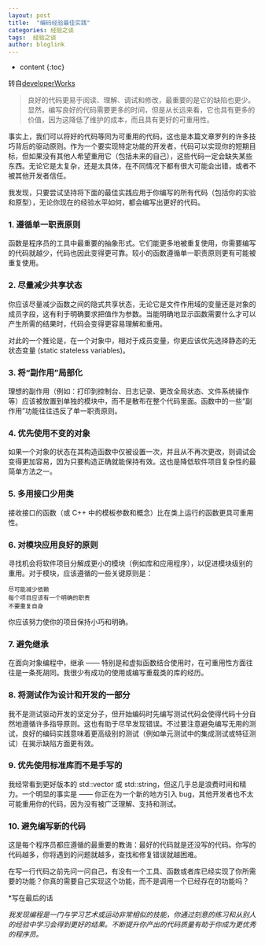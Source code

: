 ```yaml
---
layout: post
title:  "编码经验最佳实践"
categories: 经验之谈
tags:  经验之谈
author: bloglink
---
```


* content
{:toc}

转自[developerWorks](http://www.ibm.com/developerworks/cn/linux/l-cn-cobject/)

>良好的代码更易于阅读、理解、调试和修改，最重要的是它的缺陷也更少。显然，编写良好的代码需要更多的时间，但是从长远来看，它也具有更多的价值，因为这降低了维护的成本，而且具有更好的可重用性。



事实上，我们可以将好的代码等同为可重用的代码，这也是本篇文章罗列的许多技巧背后的驱动原则。作为一个要实现特定功能的开发者，代码可以实现你的短期目标，但如果没有其他人希望重用它（包括未来的自己），这些代码一定会缺失某些东西。无论它是太复杂，还是太具体，在不同情况下都有很大可能会出错，或者不被其他开发者信任。

我发现，只要尝试坚持将下面的最佳实践应用于你编写的所有代码（包括你的实验和原型），无论你现在的经验水平如何，都会编写出更好的代码。

### 1. 遵循单一职责原则

函数是程序员的工具中最重要的抽象形式。它们能更多地被重复使用，你需要编写的代码就越少，代码也因此变得更可靠。较小的函数遵循单一职责原则更有可能被重复使用。

### 2. 尽量减少共享状态

你应该尽量减少函数之间的隐式共享状态，无论它是文件作用域的变量还是对象的成员字段，这有利于明确要求把值作为参数。当能明确地显示函数需要什么才可以产生所需的结果时，代码会变得更容易理解和重用。

对此的一个推论是，在一个对象中，相对于成员变量，你更应该优先选择静态的无状态变量 (static stateless variables)。

### 3. 将“副作用”局部化

理想的副作用（例如：打印到控制台、日志记录、更改全局状态、文件系统操作等）应该被放置到单独的模块中，而不是散布在整个代码里面。函数中的一些“副作用”功能往往违反了单一职责原则。

### 4. 优先使用不变的对象

如果一个对象的状态在其构造函数中仅被设置一次，并且从不再次更改，则调试会变得更加容易，因为只要构造正确就能保持有效。这也是降低软件项目复杂性的最简单方法之一。

### 5. 多用接口少用类

接收接口的函数（或 C++ 中的模板参数和概念）比在类上运行的函数更具可重用性。

### 6. 对模块应用良好的原则

寻找机会将软件项目分解成更小的模块（例如库和应用程序），以促进模块级别的重用。对于模块，应该遵循的一些关键原则是：

    尽可能减少依赖
    每个项目应该有一个明确的职责
    不要重复自身

你应该努力使你的项目保持小巧和明确。

### 7. 避免继承

在面向对象编程中，继承 —— 特别是和虚拟函数结合使用时，在可重用性方面往往是一条死胡同。我很少有成功的使用或编写重载类的库的经历。

### 8. 将测试作为设计和开发的一部分

我不是测试驱动开发的坚定分子，但开始编码时先编写测试代码会使得代码十分自然地遵循许多指导原则。这也有助于尽早发现错误。不过要注意避免编写无用的测试，良好的编码实践意味着更高级别的测试（例如单元测试中的集成测试或特征测试）在揭示缺陷方面更有效。

### 9. 优先使用标准库而不是手写的

我经常看到更好版本的 std::vector 或 std::string，但这几乎总是浪费时间和精力。一个明显的事实是 —— 你正在为一个新的地方引入 bug，其他开发者也不太可能重用你的代码，因为没有被广泛理解、支持和测试。

### 10. 避免编写新的代码

这是每个程序员都应遵循的最重要的教诲：最好的代码就是还没写的代码。你写的代码越多，你将遇到的问题就越多，查找和修复错误就越困难。

在写一行代码之前先问一问自己，有没有一个工具、函数或者库已经实现了你所需要的功能？你真的需要自己实现这个功能，而不是调用一个已经存在的功能吗？

*写在最后的话

*我发现编程是一门与学习艺术或运动非常相似的技能，你通过刻意的练习和从别人的经验中学习会得到更好的结果。不断提升你产出的代码质量有助于你成为更优秀的程序员。*
